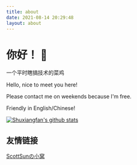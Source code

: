 ```yaml
---
title: about
date: 2021-08-14 20:29:48
layout: about
---
```


# 你好！ 👋

一个平时瞎搞技术的菜鸡

Hello, nice to meet you here!

Please contact me on weekends because I'm free. 

Friendly in English/Chinese! 

[![Shuxiangfan's github stats](https://github-readme-stats.vercel.app/api?username=shuxiangfan&show_icons=true)](https://github.com/shuxiangfan)

## 友情链接

[ScottSunの小窝](https://scottsun.nov.ink/)

